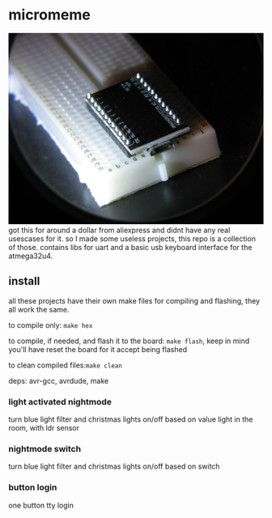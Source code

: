 # micromeme
![pic](pic.jpg)
got this for around a dollar from aliexpress and didnt have any real usescases for it. so I made some useless projects, this repo is a collection of those. contains libs for uart and a basic usb keyboard interface for the atmega32u4.

## install
all these projects have their own make files for compiling and flashing, they all work the same.

to compile only: `make hex`

to compile, if needed, and flash it to the board: `make flash`, keep in mind you'll have reset the board for it accept being flashed

to clean compiled files:`make clean`

deps: avr-gcc, avrdude, make

### light activated nightmode
turn blue light filter and christmas lights on/off based on value light in the room, with ldr sensor

### nightmode switch
turn blue light filter and christmas lights on/off based on switch

### button login
one button tty login
